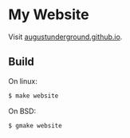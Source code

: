 # My Website

Visit [augustunderground.github.io](https://augustunderground.github.io).

## Build

On linux:

```bash
$ make website
```

On BSD:

```bash
$ gmake website
```

